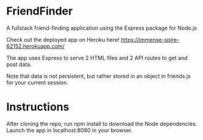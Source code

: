# FriendFinder

A fullstack friend-finding application using the Express package for Node.js

Check out the deployed app on Heroku here!
https://immense-spire-62152.herokuapp.com/

The app uses Express to serve 2 HTML files and 2 API routes to get and post data.

Note that data is not persistent, but rather stored in an object in friends.js for your current session.

# Instructions
After cloning the repo, run npm install to download the Node dependencies. Launch the app in localhost:8080 in your browser.
